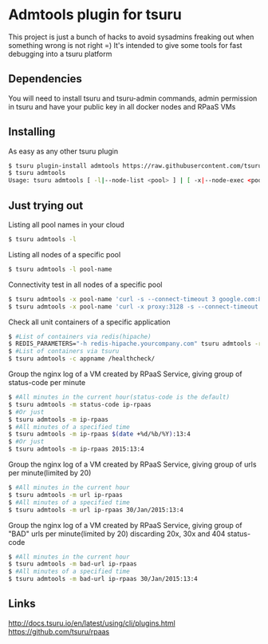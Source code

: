 # Admtools plugin for tsuru

This project is just a bunch of hacks to avoid sysadmins freaking out when something wrong is not right =) 
It's intended to give some tools for fast debugging into a tsuru platform

## Dependencies
You will need to install tsuru and tsuru-admin commands, admin permission in tsuru and have your public key in all docker nodes and RPaaS VMs

## Installing

As easy as any other tsuru plugin
```bash
$ tsuru plugin-install admtools https://raw.githubusercontent.com/tsuru/admtools/master/admtools
$ tsuru admtools
Usage: tsuru admtools [ -l|--node-list <pool> ] | [ -x|--node-exec <pool> 'cmd' ] | [ --check-app|-c appname <path> ] | [ --check-app-router|-r appname <path> ] | [ -m|--rpaas-per-minute <status-code>|url|bad-url ip-rpaas <stringlog> ] | [ --help|-h ]
```
## Just trying out

Listing all pool names in your cloud

```bash
$ tsuru admtools -l
```

Listing all nodes of a specific pool

```bash
$ tsuru admtools -l pool-name
```

Connectivity test in all nodes of a specific pool 

```bash
$ tsuru admtools -x pool-name 'curl -s --connect-timeout 3 google.com:80 && echo OK || echo BAD'
$ tsuru admtools -x pool-name 'curl -x proxy:3128 -s --connect-timeout 3 google.com:80 && echo OK || echo BAD'
```

Check all unit containers of a specific application

```bash
$ #List of containers via redis(hipache)
$ REDIS_PARAMETERS="-h redis-hipache.yourcompany.com" tsuru admtools -r appname /healthcheck/
$ #List of containers via tsuru
$ tsuru admtools -c appname /healthcheck/
```

Group the nginx log of a VM created by RPaaS Service, giving group of status-code per minute 

```bash
$ #All minutes in the current hour(status-code is the default)
$ tsuru admtools -m status-code ip-rpaas 
$ #Or just
$ tsuru admtools -m ip-rpaas 
$ #All minutes of a specified time
$ tsuru admtools -m ip-rpaas $(date +%d/%b/%Y):13:4
$ #Or just
$ tsuru admtools -m ip-rpaas 2015:13:4
```

Group the nginx log of a VM created by RPaaS Service, giving group of urls per minute(limited by 20) 

```bash
$ #All minutes in the current hour
$ tsuru admtools -m url ip-rpaas 
$ #All minutes of a specified time
$ tsuru admtools -m url ip-rpaas 30/Jan/2015:13:4
```

Group the nginx log of a VM created by RPaaS Service, giving group of "BAD" urls per minute(limited by 20) discarding 20x, 30x and 404 status-code

```bash
$ #All minutes in the current hour
$ tsuru admtools -m bad-url ip-rpaas 
$ #All minutes of a specified time
$ tsuru admtools -m bad-url ip-rpaas 30/Jan/2015:13:4
```

## Links

http://docs.tsuru.io/en/latest/using/cli/plugins.html
https://github.com/tsuru/rpaas
